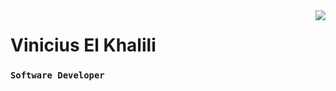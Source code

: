 <img align="right" src="https://visitor-badge.laobi.icu/badge?page_id=vinicius-el-khalili.vinicius-el-khalili" />


# Vinicius El Khalili
### **`Software Developer`**

